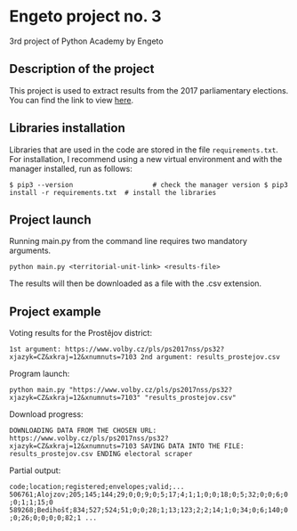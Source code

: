 # Engeto project no. 3

3rd project of Python Academy by Engeto

## Description of the project

This project is used to extract results from the 2017 parliamentary elections. You can find the link to view [here](https://www.volby.cz/pls/ps2017nss/ps3?xjazyk=CZ).

## Libraries installation

Libraries that are used in the code are stored in the file `requirements.txt`. For installation, I recommend using a new virtual environment and with the manager installed, run as follows:

`$ pip3 --version                    # check the manager version
$ pip3 install -r requirements.txt  # install the libraries`

## Project launch

Running main.py from the command line requires two mandatory arguments.

`python main.py <territorial-unit-link> <results-file>`

The results will then be downloaded as a file with the .csv extension.

## Project example

Voting results for the Prostějov district:

`1st argument: https://www.volby.cz/pls/ps2017nss/ps32?xjazyk=CZ&xkraj=12&xnumnuts=7103
2nd argument: results_prostejov.csv`

Program launch:

`python main.py "https://www.volby.cz/pls/ps2017nss/ps32?xjazyk=CZ&xkraj=12&xnumnuts=7103" "results_prostejov.csv"`

Download progress:

`DOWNLOADING DATA FROM THE CHOSEN URL: https://www.volby.cz/pls/ps2017nss/ps32?xjazyk=CZ&xkraj=12&xnumnuts=7103
SAVING DATA INTO THE FILE: results_prostejov.csv
ENDING electoral scraper`

Partial output:

`code;location;registered;envelopes;valid;...
506761;Alojzov;205;145;144;29;0;0;9;0;5;17;4;1;1;0;0;18;0;5;32;0;0;6;0;0;1;1;15;0
589268;Bedihošť;834;527;524;51;0;0;28;1;13;123;2;2;14;1;0;34;0;6;140;0;0;26;0;0;0;0;82;1
...`
